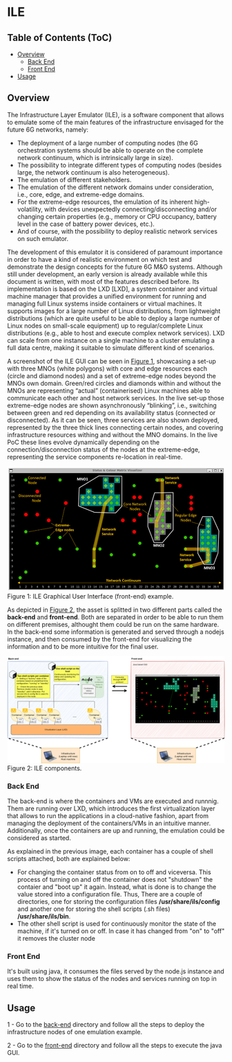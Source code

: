 # ILE

## Table of Contents (ToC)
<!--ts-->
   * [Overview](#Overview)
      * [Back End](#Back-End)
      * [Front End](#Front-End)
   * [Usage](#Usage)
<!--te-->

## Overview

The Infrastructure Layer Emulator (ILE), is a software component that allows to emulate some of the main features of the infrastructure envisaged for the future 6G networks, namely:
- The deployment of a large number of computing nodes (the 6G orchestration systems should be able to operate on the complete network continuum, which is intrinsically large in size).
- The possibility to integrate different types of computing nodes (besides large, the network continuum is also heterogeneous).
- The emulation of different stakeholders.
- The emulation of the different network domains under consideration, i.e., core, edge, and extreme-edge domains.
- For the extreme-edge resources, the emulation of its inherent high-volatility, with devices unexpectedly connecting/disconnecting and/or changing certain properties (e.g., memory or CPU occupancy, battery level in the case of battery power devices, etc.).
- And of course, with the possibility to deploy realistic network services on such emulator.

The development of this emulator it is considered of paramount importance in order to have a kind of realistic environment on which test and demonstrate the design concepts for the future 6G M&O systems. Although still under development, an early version is already available while this document is written, with most of the features described before. Its implementation is based on the LXD [LXD], a system container and virtual machine manager that provides a unified environment for running and managing full Linux systems inside containers or virtual machines. It supports images for a large number of Linux distributions, from lightweight distributions (which are quite useful to be able to deploy a large number of Linux nodes on small-scale equipment) up to regular/complete Linux distributions (e.g., able to host and execute complex network services). LXD can scale from one instance on a single machine to a cluster emulating a full data centre, making it suitable to simulate different kind of scenarios.

A screenshot of the ILE GUI can be seen in [Figure 1](#ILEGUI), showcasing a set-up with three MNOs (white polygons) with core and edge resources each (circle and diamond nodes) and a set of extreme-edge nodes beyond the MNOs own domain. Green/red circles and diamonds within and without the MNOs are representing “actual” (containerised) Linux machines able to communicate each other and host network services. In the live set-up those extreme-edge nodes are shown asynchronously “blinking”, i.e., switching between green and red depending on its availability status (connected or disconnected). As it can be seen, three services are also shown deployed, represented by the three thick lines connecting certain nodes, and covering infrastructure resources withing and without the MNO domains. In the live PoC these lines evolve dynamically depending on the connection/disconnection status of the nodes at the extreme-edge, representing the service components re-location in real-time.

![ILE_GUI](docs/ILE_GUI.png)
<a name="ILEGUI">Figure 1</a>: ILE Graphical User Interface (front-end) example.

As depicted in [Figure 2](#ILEcomponents), the asset is splitted in two different parts called the **back-end** and **front-end**. Both are separated in order to be able to run them on different premises, althought them could be run on the same hardware. In the back-end some information is generated and served through a nodejs instance, and then consumed by the front-end for visualizing the information and to be more intuitive for the final user.

![ILE_Image](docs/ILE_Image.png)
<a name="ILEcomponents">Figure 2</a>: ILE components.

### Back End

The back-end is where the containers and VMs are executed and runnnig. Them are running over LXD, which introduces the first virtualization layer that allows to run the applications in a cloud-native fashion, apart from managing the deployment of the containers/VMs in an intuitive manner. Additionally, once the containers are up and running, the emulation could be considered as started.

As explained in the previous image, each container has a couple of shell scripts attached, both are explained below:
- For changing the container status from on to off and viceversa. This process of turning on and off the container does not "shutdown" the contaier and "boot up" it again. Instead, what is done is to change the value stored into a configuration file. Thus, There are a couple of directories, one for storing the configuration files **/usr/share/ils/config** and another one for storing the shell scripts (.sh files) **/usr/share/ils/bin**. 
- The other shell script is used for continuously monitor the state of the machine, if it's turned on or off. In case it has changed from "on" to "off" it removes the cluster node
 

### Front End

It's built using java, it consumes the files served by the node.js instance and uses them to show the status of the nodes and services running on top in real time.

## Usage

1 - Go to the [back-end](https://github.com/Atos-Research-and-Innovation/INFRASTRUCTURE-LAYER-EMULATOR/tree/main/back-end) directory and follow all the steps to deploy the infrastructure nodes of one emulation example.

2 - Go to the [front-end](https://github.com/Atos-Research-and-Innovation/INFRASTRUCTURE-LAYER-EMULATOR/tree/main/front-end) directory and follow all the steps to execute the java GUI.
